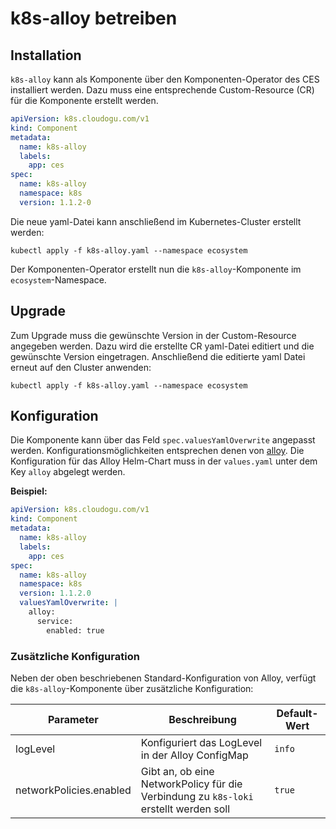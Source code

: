 # k8s-alloy betreiben

## Installation

`k8s-alloy` kann als Komponente über den Komponenten-Operator des CES installiert werden.
Dazu muss eine entsprechende Custom-Resource (CR) für die Komponente erstellt werden.

```yaml
apiVersion: k8s.cloudogu.com/v1
kind: Component
metadata:
  name: k8s-alloy
  labels:
    app: ces
spec:
  name: k8s-alloy
  namespace: k8s
  version: 1.1.2-0
```

Die neue yaml-Datei kann anschließend im Kubernetes-Cluster erstellt werden:

```shell
kubectl apply -f k8s-alloy.yaml --namespace ecosystem
```

Der Komponenten-Operator erstellt nun die `k8s-alloy`-Komponente im `ecosystem`-Namespace.

## Upgrade

Zum Upgrade muss die gewünschte Version in der Custom-Resource angegeben werden.
Dazu wird die erstellte CR yaml-Datei editiert und die gewünschte Version eingetragen.
Anschließend die editierte yaml Datei erneut auf den Cluster anwenden:

```shell
kubectl apply -f k8s-alloy.yaml --namespace ecosystem
```

## Konfiguration

Die Komponente kann über das Feld `spec.valuesYamlOverwrite` angepasst werden.
Konfigurationsmöglichkeiten entsprechen denen von [alloy](https://grafana.com/docs/alloy/latest/configure/kubernetes/).
Die Konfiguration für das Alloy Helm-Chart muss in der `values.yaml` unter dem Key `alloy` abgelegt werden.

**Beispiel:**

```yaml
apiVersion: k8s.cloudogu.com/v1
kind: Component
metadata:
  name: k8s-alloy
  labels:
    app: ces
spec:
  name: k8s-alloy
  namespace: k8s
  version: 1.1.2.0
  valuesYamlOverwrite: |
    alloy:
      service:
        enabled: true
```

### Zusätzliche Konfiguration

Neben der oben beschriebenen Standard-Konfiguration von Alloy, verfügt die `k8s-alloy`-Komponente über zusätzliche
Konfiguration:

| Parameter               | Beschreibung                                                                         | Default-Wert |
|-------------------------|--------------------------------------------------------------------------------------|--------------|
| logLevel                | Konfiguriert das LogLevel in der Alloy ConfigMap                                     | `info`       |
| networkPolicies.enabled | Gibt an, ob eine NetworkPolicy für die Verbindung zu `k8s-loki` erstellt werden soll | `true`       |
